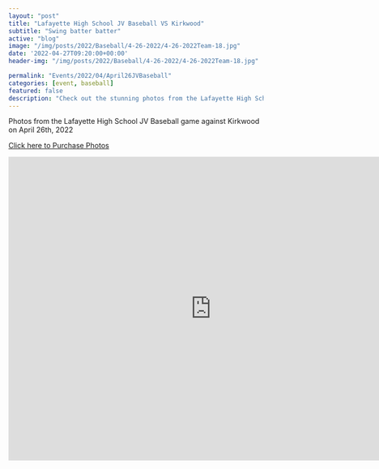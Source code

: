 ```yaml
---
layout: "post"
title: "Lafayette High School JV Baseball VS Kirkwood"
subtitle: "Swing batter batter"
active: "blog"
image: "/img/posts/2022/Baseball/4-26-2022/4-26-2022Team-18.jpg"
date: '2022-04-27T09:20:00+00:00'
header-img: "/img/posts/2022/Baseball/4-26-2022/4-26-2022Team-18.jpg"

permalink: "Events/2022/04/April26JVBaseball"
categories: [event, baseball]
featured: false
description: "Check out the stunning photos from the Lafayette High School JV Baseball game against Kirkwood held on April 26th, 2022."
---
```

Photos from the Lafayette High School JV Baseball game against Kirkwood on April 26th, 2022

[Click here to Purchase Photos](https://photos.rainbowmarks.com/2022/Baseball/Lafayette-JV-4-26-2022)

<iframe src="https://photos.rainbowmarks.com/frame/slideshow?key=zVGBzk&speed=3&transition=fade&autoStart=1&captions=0&navigation=0&playButton=0&randomize=0&transitionSpeed=2" width="800" height="600" frameborder="no" scrolling="no"></iframe>
